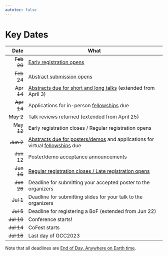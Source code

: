 ```yaml
---
autotoc: false
---
```


<slot name="/events/gcc2023/header" />

# Key Dates

| Date   | What |
| -----: | ---  |
| ~~Feb 20~~ | [Early registration opens](/events/gcc2023/register/) |
| ~~Feb 24~~ | [Abstract submission opens](/events/gcc2023/abstracts/) |
| ~~Apr 14~~ | [Abstracts due for short and long talks](/events/gcc2023/abstracts/) (extended from April 3) |
| ~~Apr 14~~ | Applications for in-person [fellowships](/events/gcc2023/fellowships/) due |
| ~~May 2~~  | Talk reviews returned (extended from April 25) |
| ~~May 12~~ | Early registration closes / Regular registration opens |
| ~~Jun 2~~  | [Abstracts due for posters/demos](/events/gcc2023/abstracts/) and applications for virtual [fellowships](/events/gcc2023/fellowships/) due |
| ~~Jun 12~~ | Poster/demo acceptance announcements |
| ~~Jun 16~~ | [Regular registration closes / Late registration opens](/events/gcc2023/register/) |
| ~~Jun 26~~ | Deadline for submitting your accepted poster to the organizers |
| ~~Jul 1~~  | Deadline for submitting slides for your talk to the organizers |
| ~~Jul 5~~  | Deadline for registering a BoF (extended from Jun 22) |
| ~~Jul 10~~ | Conference starts! |
| ~~Jul 14~~ | CoFest starts |
| ~~Jul 16~~ | Last day of GCC2023 |

Note that all deadlines are [End of Day, Anywhere on Earth time](https://time.is/Anywhere_on_Earth).
